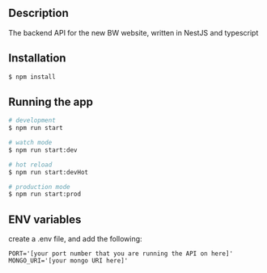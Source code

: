 ## Description

The backend API for the new BW website, written in NestJS and typescript

## Installation

```bash
$ npm install
```

## Running the app

```bash
# development
$ npm run start

# watch mode
$ npm run start:dev

# hot reload 
$ npm run start:devHot

# production mode
$ npm run start:prod
```

## ENV variables

create a .env file, and add the following:
```
PORT='[your port number that you are running the API on here]'
MONGO_URI='[your mongo URI here]'
```
